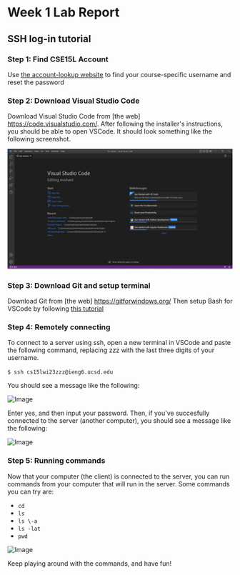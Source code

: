 # Week 1 Lab Report
## SSH log-in tutorial 

### Step 1: Find CSE15L Account
Use [the account-lookup website](https://sdacs.ucsd.edu/~icc/index.php) to find your course-specific username and reset the password

### Step 2: Download Visual Studio Code
Download Visual Studio Code from [the web] https://code.visualstudio.com/.
After following the installer's instructions, you should be able to open VSCode. It should look something
like the following screenshot.

![Image](VSCodeSS.png)

### Step 3: Download Git and setup terminal
Download Git from [the web] https://gitforwindows.org/
Then setup Bash for VSCode by following [this tutorial](https://stackoverflow.com/questions/42606837/how-do-i-use-bash-on-windows-from-the-visual-studio-code-integrated-terminal/50527994#50527994)

### Step 4: Remotely connecting
To connect to a server using ssh, open a new terminal in VSCode and paste the following command, replacing zzz with the last three digits of your username.

```$ ssh cs15lwi23zzz@ieng6.ucsd.edu```

You should see a message like the following:

![Image](AuthSS.png)

Enter yes, and then input your password. Then, if you've succesfully connected to the server (another computer), you should see a message like the following:

![Image](sshSS.png)

### Step 5: Running commands
Now that your computer (the client) is connected to the server, you can run commands from your computer that will run in the server.
Some commands you can try are:
- `cd`
- `ls`
- `ls \-a`
- `ls -lat`
- `pwd`

![Image](commandsSS.png)

Keep playing around with the commands, and have fun!

